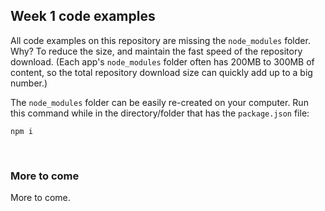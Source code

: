 ## Week 1 code examples

All code examples on this repository are missing the `node_modules` folder. Why? To reduce the size, and maintain the fast speed of the repository download. (Each app's `node_modules` folder often has 200MB to 300MB of content, so the total repository download size can quickly add up to a big number.)

The `node_modules` folder can be easily re-created on your computer. Run this command while in the directory/folder that has the `package.json` file:

```
npm i
```

<br>

### More to come

More to come. 

<br>
